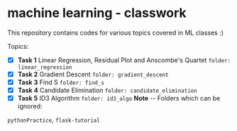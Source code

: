 # machine learning - classwork

This repository contains codes for various topics covered in ML classes :)

Topics:

- [x] **Task 1** Linear Regression, Residual Plot and Anscombe's Quartet `folder: linear_regression`
- [x] **Task 2** Gradient Descent `folder: gradient_descent`
- [x] **Task 3** Find S `folder: find_s`
- [x] **Task 4** Candidate Elimination `folder: candidate_elimination`
- [x] **Task 5** ID3 Algorithm `folder: id3_algo`
**Note** -- Folders which can be ignored:

`pythonPractice`, `flask-tutorial`
